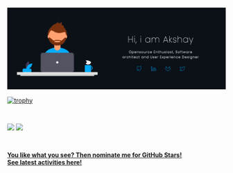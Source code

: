 <a href="https://AK1.io" rel="akshay2211">![](https://raw.githubusercontent.com/akshay2211/akshay2211.github.io/master/img/banner_dark.png)</a>


<!--[![Github activity graph](https://activity-graph.herokuapp.com/graph?username=akshay2211&theme=react-dark&hide_border=true&color=BDDFFF&line=6E93B5&point=BDDFFF)](https://git.io/akshay2211&hide_border=true)-->

[![trophy](https://github-profile-trophy.vercel.app/?username=akshay2211&theme=nord&column=7&margin-w=15&margin-h=15&no-frame=true&no-bg=true)](https://github.com/akshay2211)

<br/>
<p align="left">
  <img width="49.5%" src="https://github-readme-stats.vercel.app/api/?username=akshay2211&theme=prussian&show_icons=true&count_private=true&hide_border=true" />
    <img width="49.5%" src="http://github-readme-streak-stats.herokuapp.com?user=akshay2211&theme=prussian&hide_border=true" />
</p>
<br>

[**You like what you see? Then nominate me for GitHub Stars!**](https://stars.github.com/nominate/)<br/>
[**See latest activities here!**](https://gitstalk.netlify.app/akshay2211) 

